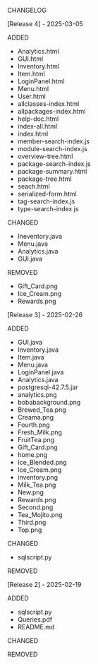 CHANGELOG

[Release 4] - 2025-03-05

ADDED
- Analytics.html
- GUI.html
- Inventory.html
- Item.html
- LoginPanel.html
- Menu.html
- User.html
- allclasses-index.html
- allpackages-index.html
- help-doc.html
- index-all.html
- index.html
- member-search-index.js
- module-search-index.js
- overview-tree.html
- package-search-index.js
- package-summary.html
- package-tree.html
- seach.html
- serialized-form.html
- tag-search-index.js
- type-search-index.js

CHANGED
- Ineventory.java
- Menu.java
- Analytics.java
- GUI.java

REMOVED
- Gift_Card.png
- Ice_Cream.png
- Rewards.png


[Release 3] - 2025-02-26

ADDED
- GUI.java
- Inventory.java
- Item.java
- Menu.java
- LoginPanel.java
- Analytics.java
- postgresql-42.7.5.jar
- analytics.png
- bobabackground.png
- Brewed_Tea.png
- Creama.png
- Fourth.png
- Fresh_Milk.png
- FruitTea.png
- Gift_Card.png
- home.png
- Ice_Blended.png
- Ice_Cream.png
- inventory.png
- Milk_Tea.png
- New.png
- Rewards.png
- Second.png
- Tea_Mojito.png
- Third.png
- Top.png

CHANGED
- sqlscript.py

REMOVED


[Release 2] - 2025-02-19

ADDED
- sqlscript.py
- Queries.pdf
- README.md

CHANGED

REMOVED
